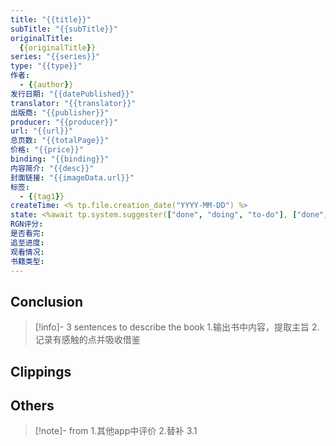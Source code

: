 ```yaml
---
title: "{{title}}"
subTitle: "{{subTitle}}"
originalTitle:
  {{originalTitle}} 
series: "{{series}}"
type: "{{type}}"
作者:
  - {{author}}
发行日期: "{{datePublished}}"
translator: "{{translator}}"
出版商: "{{publisher}}"
producer: "{{producer}}"
url: "{{url}}"
总页数: "{{totalPage}}"
价格: "{{price}}"
binding: "{{binding}}"
内容简介: "{{desc}}"
封面链接: "{{imageData.url}}"
标签:
  - {{tag1}}
createTime: <% tp.file.creation_date("YYYY-MM-DD") %>
state: <%await tp.system.suggester(["done", "doing", "to-do"], ["done", "doing", "to-do"], true, 'status')%>
RGN评分: 
是否看完: 
追至进度: 
观看情况: 
书籍类型:
---
```

## Conclusion
> [!info]- 3 sentences to describe the book
> 1.输出书中内容，提取主旨
> 2.记录有感触的点并吸收借鉴

## Clippings

## Others
> [!note]- from
> 1.其他app中评价
> 2.替补
> 3.1